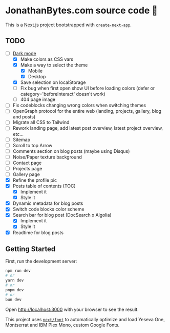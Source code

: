 # JonathanBytes.com source code 💾

This is a [Next.js](https://nextjs.org/) project bootstrapped with [`create-next-app`](https://github.com/vercel/next.js/tree/canary/packages/create-next-app).

## TODO

- [ ] [Dark mode](https://sreetamdas.com/blog/the-perfect-dark-mode)
  - [x] Make colors as CSS vars
  - [x] Make a way to select the theme
    - [x] Mobile
    - [x] Desktop
  - [x] Save selection on localStorage
  - [ ] Fix bug when first open show UI before loading colors (defer or category='beforeInteract' doesn't work)
  - [ ] 404 page image
- [ ] Fix codeblocks changing wrong colors when switching themes
- [ ] OpenGraph protocol for the entire web (landing, projects, gallery, blog and posts)
- [ ] Migrate all CSS to Tailwind
- [ ] Rework landing page, add latest post overview, latest project overview, etc...
- [ ] Sitemap
- [ ] Scroll to top Arrow
- [ ] Comments section on blog posts (maybe using Disqus)
- [ ] Noise/Paper texture background
- [ ] Contact page
- [ ] Projects page
- [ ] Gallery page
- [x] Refine the profile pic
- [x] Posts table of contents (TOC)
  - [x] Implement it
  - [x] Style it
- [x] Dynamic metadata for blog posts
- [x] Switch code blocks color scheme
- [x] Search bar for blog post (DocSearch x Algolia)
  - [x] Implement it
  - [x] Style it
- [x] Readtime for blog posts

## Getting Started

First, run the development server:

```bash
npm run dev
# or
yarn dev
# or
pnpm dev
# or
bun dev
```

Open [http://localhost:3000](http://localhost:3000) with your browser to see the result.

This project uses [`next/font`](https://nextjs.org/docs/basic-features/font-optimization) to automatically optimize and load Yeseva One, Montserrat and IBM Plex Mono, custom Google Fonts.

